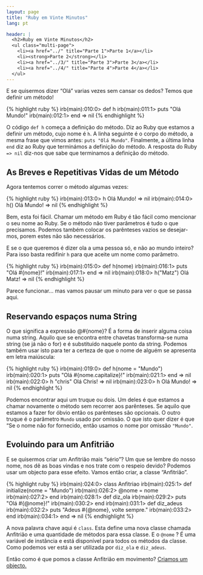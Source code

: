 ```yaml
---
layout: page
title: "Ruby em Vinte Minutos"
lang: pt

header: |
  <h2>Ruby em Vinte Minutos</h2>
  <ul class="multi-page">
    <li><a href="../" title="Parte 1">Parte 1</a></li>
    <li><strong>Parte 2</strong></li>
    <li><a href="../3/" title="Parte 3">Parte 3</a></li>
    <li><a href="../4/" title="Parte 4">Parte 4</a></li>
  </ul>
---
```


E se quisermos dizer “Olá” varias vezes sem cansar os dedos? Temos que
definir um método!

{% highlight ruby %}
irb(main):010:0> def h
irb(main):011:1> puts "Olá Mundo!"
irb(main):012:1> end
=> nil
{% endhighlight %}

O código `def h` começa a definição do método. Diz ao Ruby que estamos a
definir um método, cujo nome é `h`. A linha seguinte é o corpo do
método, a mesma frase que vimos antes: `puts "Olá Mundo"`. Finalmente, a
última linha `end` diz ao Ruby que terminámos a definição do método. A
resposta do Ruby `=> nil` diz-nos que sabe que terminamos a definição do
método.

## As Breves e Repetitivas Vidas de um Método

Agora tentemos correr o método algumas vezes:

{% highlight ruby %}
irb(main):013:0> h
Olá Mundo!
=> nil
irb(main):014:0> h()
Olá Mundo!
=> nil
{% endhighlight %}

Bem, esta foi fácil. Chamar um método em Ruby é tão fácil como mencionar
o seu nome ao Ruby. Se o método não tiver parâmetros é tudo o que
precisamos. Podemos também colocar os parênteses vazios se desejar-mos,
porem estes não são necessários.

E se o que queremos é dizer ola a uma pessoa só, e não ao mundo inteiro?
Para isso basta redifinir `h` para que aceite um nome como parâmetro.

{% highlight ruby %}
irb(main):015:0> def h(nome)
irb(main):016:1> puts "Olá #{nome}!"
irb(main):017:1> end
=> nil
irb(main):018:0> h("Matz")
Olá Matz!
=> nil
{% endhighlight %}

Parece funcionar… mas vamos pausar um minuto para ver o que se passa
aqui.

## Reservando espaços numa String

O que significa a expressão @#\{nome}? É a forma de inserir alguma coisa
numa string. Aquilo que se encontra entre chavetas transforma-se numa
string (se já não o for) e é substituído naquele ponto da string.
Podemos também usar isto para ter a certeza de que o nome de alguém se
apresenta em letra maiúscula:

{% highlight ruby %}
irb(main):019:0> def h(nome = "Mundo")
irb(main):020:1> puts "Olá #{nome.capitalize}!"
irb(main):021:1> end
=> nil
irb(main):022:0> h "chris"
Olá Chris!
=> nil
irb(main):023:0> h
Olá Mundo!
=> nil
{% endhighlight %}

Podemos encontrar aqui um truque ou dois. Um deles é que estamos a
chamar novamente o método sem recorrer aos parênteses. Se aquilo que
estamos a fazer for óbvio então os parênteses são opcionais. O outro
truque é o parâmetro `Mundo` usado por omissão. O que isto quer dizer é
que “Se o nome não for fornecido, então usamos o nome por omissão
`"Mundo"`.

## Evoluindo para um Anfitrião

E se quisermos criar um Anfitrião mais “sério”? Um que se lembre do
nosso nome, nos dê as boas vindas e nos trate com o respeio devido?
Podemos usar um objecto para esse efeito. Vamos então criar, a classe
“Anfitrião”.

{% highlight ruby %}
irb(main):024:0> class Anfitriao
irb(main):025:1>   def initialize(nome = "Mundo")
irb(main):026:2>     @nome = nome
irb(main):027:2>   end
irb(main):028:1>   def diz_ola
irb(main):029:2>     puts "Olá #{@nome}!"
irb(main):030:2>   end
irb(main):031:1>   def diz_adeus
irb(main):032:2>     puts "Adeus #{@nome}, volte sempre."
irb(main):033:2>   end
irb(main):034:1> end
=> nil
{% endhighlight %}

A nova palavra chave aqui é `class`. Esta define uma nova classe chamada
Anfitrião e uma quantidade de métodos para essa classe. E o `@nome` ? É
uma variável de instância e está disponível para todos os métodos da
classe. Como podemos ver está a ser utilizada por `diz_ola` e
`diz_adeus`.

Então como é que pomos a classe Anfitrião em movimento? [Criamos um
objecto.](../3/)


